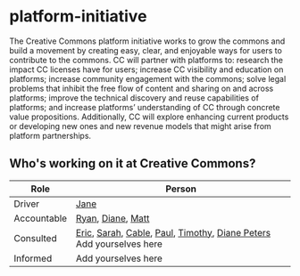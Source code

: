 # platform-initiative

The Creative Commons platform initiative works to grow the commons and build a movement by creating easy, clear, and enjoyable ways for users to contribute to the commons. CC will partner with platforms to: research the impact CC licenses have for users; increase CC visibility and education on platforms; increase community engagement with the commons; solve legal problems that inhibit the free flow of content and sharing on and across platforms; improve the technical discovery and reuse capabilities of platforms; and increase platforms’ understanding of CC through concrete value propositions. Additionally, CC will explore enhancing current products or developing new ones and new revenue models that might arise from platform partnerships. 


## Who's working on it at Creative Commons?

| Role  | Person |
| ------------- | ------------- |
| Driver  | [Jane](https://github.com/janeatcc)  |
| Accountable  | [Ryan](https://github.com/ryanmerkley), [Diane](https://github.com/peterspdx), [Matt](https://github.com/mattl)  |
| Consulted | [Eric](https://github.com/ericsteuer), [Sarah](https://github.com/sarahpearson), [Cable](https://github.com/cablegreen), [Paul](https://github.com/pgstacey), [Timothy](https://github.com/tvol), [Diane Peters](https://github.com/peterspdx) Add yourselves here |
| Informed | Add yourselves here |
